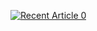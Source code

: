 <a target="_blank" href="[https://github-readme-medium-recent-article.vercel.app/medium/@imantumorang/0](https://github-readme-medium-recent-article.vercel.app/medium/@mudgalvaibhav/0)"><img src="[https://github-readme-medium-recent-article.vercel.app/medium/@imantumorang/0](https://github-readme-medium-recent-article.vercel.app/medium/@mudgalvaibhav/0)" alt="Recent Article 0">
